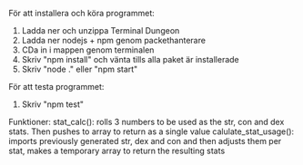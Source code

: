 För att installera och köra programmet:
1. Ladda ner och unzippa Terminal Dungeon
2. Ladda ner nodejs + npm genom packethanterare
3. CDa in i mappen genom terminalen
4. Skriv "npm install" och vänta tills alla paket är installerade
5. Skriv "node ." eller "npm start"

För att testa programmet:
1. Skriv "npm test"

Funktioner:
 stat_calc(): rolls 3 numbers to be used as the str, con and dex stats. Then pushes to array to return as a single value
 calulate_stat_usage(): imports previously generated str, dex and con and then adjusts them per stat, makes a temporary array to return the resulting stats
